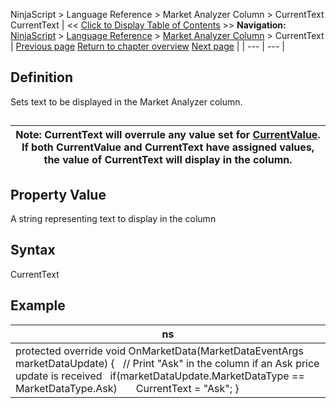 ﻿
NinjaScript > Language Reference > Market Analyzer Column > CurrentText
CurrentText
| << [Click to Display Table of Contents](currenttext.md) >> **Navigation:**     [NinjaScript](ninjascript.md) > [Language Reference](language_reference_wip.md) > [Market Analyzer Column](market_analyzer_column.md) > CurrentText | [Previous page](market_analyzer_column.md) [Return to chapter overview](market_analyzer_column.md) [Next page](currentvalue.md) |
| --- | --- |
## Definition
Sets text to be displayed in the Market Analyzer column.
## 
| Note: CurrentText will overrule any value set for [CurrentValue](currentvalue.md). If both CurrentValue and CurrentText have assigned values, the value of CurrentText will display in the column. |
| --- |
## 
## Property Value
A string representing text to display in the column
 
## Syntax
CurrentText
## 
## Example
| ns |
| --- |
| protected override void OnMarketData(MarketDataEventArgs marketDataUpdate) {    // Print "Ask" in the column if an Ask price update is received    if(marketDataUpdate.MarketDataType == MarketDataType.Ask)        CurrentText = "Ask"; } |

